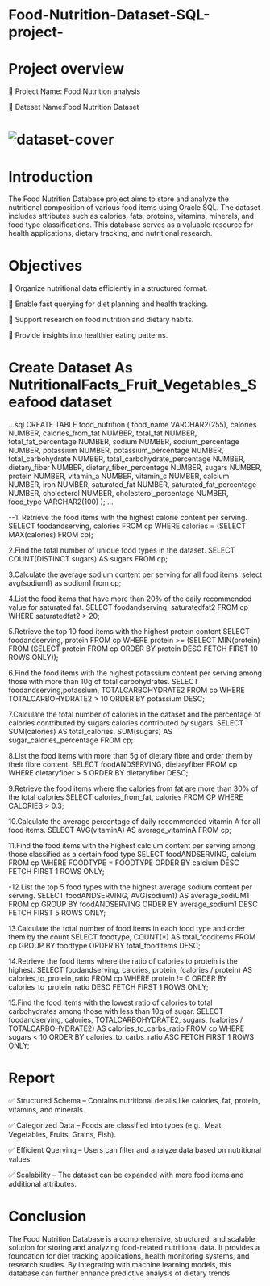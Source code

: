 # Food-Nutrition-Dataset-SQL-project-
# Project overview

📌 Project Name: Food Nutrition analysis

📌 Dateset Name:Food Nutrition Dataset 
# ![dataset-cover](https://github.com/user-attachments/assets/e5a24863-7dfc-46c1-8234-60d88193a4fa)



# Introduction
The Food Nutrition Database project aims to store and analyze the nutritional composition of various food items using Oracle SQL. The dataset includes attributes such as calories, fats, proteins, vitamins, minerals, and food type classifications. This database serves as a valuable resource for health applications, dietary tracking, and nutritional research.

#  Objectives

🔹 Organize nutritional data efficiently in a structured format.

🔹 Enable fast querying for diet planning and health tracking.

🔹 Support research on food nutrition and dietary habits.

🔹 Provide insights into healthier eating patterns.

# Create Dataset As NutritionalFacts_Fruit_Vegetables_Seafood dataset 
...sql
CREATE TABLE food_nutrition (
    food_name VARCHAR2(255),
    calories NUMBER,
    calories_from_fat NUMBER,
    total_fat NUMBER,
    total_fat_percentage NUMBER,
    sodium NUMBER,
    sodium_percentage NUMBER,
    potassium NUMBER,
    potassium_percentage NUMBER,
    total_carbohydrate NUMBER,
    total_carbohydrate_percentage NUMBER,
    dietary_fiber NUMBER,
    dietary_fiber_percentage NUMBER,
    sugars NUMBER,
    protein NUMBER,
    vitamin_a NUMBER,
    vitamin_c NUMBER,
    calcium NUMBER,
    iron NUMBER,
    saturated_fat NUMBER,
    saturated_fat_percentage NUMBER,
    cholesterol NUMBER,
    cholesterol_percentage NUMBER,
    food_type VARCHAR2(100)
    );
    ...
    

--1. Retrieve the food items with the highest calorie content per serving.
 SELECT foodandserving, calories FROM cp
 WHERE calories = (SELECT MAX(calories) FROM cp);

2.Find the total number of unique food types in the dataset.
SELECT COUNT(DISTINCT sugars) AS
sugars FROM cp;

3.Calculate the average sodium content per serving for all food items.
select avg(sodium1) as sodium1 from cp;

4.List the food items that have more than 20% of the daily recommended value for saturated fat.
SELECT foodandserving, saturatedfat2 FROM cp
WHERE saturatedfat2 > 20;

5.Retrieve the top 10 food items with the highest protein content
SELECT foodandserving, protein FROM cp
WHERE protein >= (SELECT MIN(protein) FROM (SELECT protein
FROM cp
ORDER BY protein DESC FETCH FIRST 10 ROWS ONLY));

6.Find the food items with the highest potassium content per serving among those with more than 10g of total carbohydrates.
SELECT foodandserving,potassium, TOTALCARBOHYDRATE2 FROM cp
WHERE TOTALCARBOHYDRATE2 > 10
ORDER BY potassium DESC;

7.Calculate the total number of calories in the dataset and the percentage of calories contributed by sugars
calories contributed by sugars.
SELECT
SUM(calories) AS total_calories, SUM(sugars) AS sugar_calories_percentage
FROM cp;

8.List the food items with more than 5g of dietary fibre and order them by their fibre content.
SELECT foodANDSERVING, dietaryfiber FROM cp
WHERE dietaryfiber > 5 ORDER BY dietaryfiber DESC;

9.Retrieve the food items where the calories from fat are more than 30% of the total calories
SELECT calories_from_fat, calories FROM CP
WHERE CALORIES > 0.3;

10.Calculate the average percentage of daily recommended vitamin A for all food items.
SELECT AVG(vitaminA) AS average_vitaminA FROM cp;

11.Find the food items with the highest calcium content per serving among those classified as a certain food type
SELECT foodANDSERVING, calcium FROM cp
WHERE FOODTYPE = FOODTYPE
ORDER BY calcium DESC FETCH FIRST 1 ROWS ONLY;

-12.List the top 5 food types with the highest average sodium content per
serving.
SELECT foodANDSERVING, AVG(sodium1) AS average_sodiUM1 FROM cp
GROUP BY foodANDSERVING
ORDER BY average_sodium1 DESC FETCH FIRST 5 ROWS ONLY;

13.Calculate the total number of food items in each food type and order them by the count
SELECT foodtype, COUNT(*) AS total_fooditems FROM cp
GROUP BY foodtype
ORDER BY total_fooditems DESC;

14.Retrieve the food items where the ratio of calories to protein is the highest.
SELECT foodandserving, calories, protein, (calories / protein) AS calories_to_protein_ratio
FROM cp
WHERE protein != 0
ORDER BY calories_to_protein_ratio DESC FETCH FIRST 1 ROWS ONLY;

15.Find the food items with the lowest ratio of calories to total carbohydrates among those with less than 10g of sugar.
SELECT foodandserving, calories, TOTALCARBOHYDRATE2, sugars, (calories / TOTALCARBOHYDRATE2) AS calories_to_carbs_ratio
FROM cp
WHERE sugars < 10
ORDER BY calories_to_carbs_ratio ASC FETCH FIRST 1 ROWS ONLY;

# Report

✅ Structured Schema – Contains nutritional details like calories, fat, protein, vitamins, and minerals.

✅ Categorized Data – Foods are classified into types (e.g., Meat, Vegetables, Fruits, Grains, Fish).

✅ Efficient Querying – Users can filter and analyze data based on nutritional values.

✅ Scalability – The dataset can be expanded with more food items and additional attributes.

# Conclusion

The Food Nutrition Database is a comprehensive, structured, and scalable solution for storing and analyzing food-related nutritional data. It provides a foundation for diet tracking applications, health monitoring systems, and research studies. By integrating with machine learning models, this database can further enhance predictive analysis of dietary trends.
